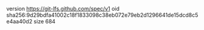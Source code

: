 version https://git-lfs.github.com/spec/v1
oid sha256:9d29bdfa41002c18f1833098c38eb072e79eb2d1296641de15dcd8c5e4aa40d2
size 684
